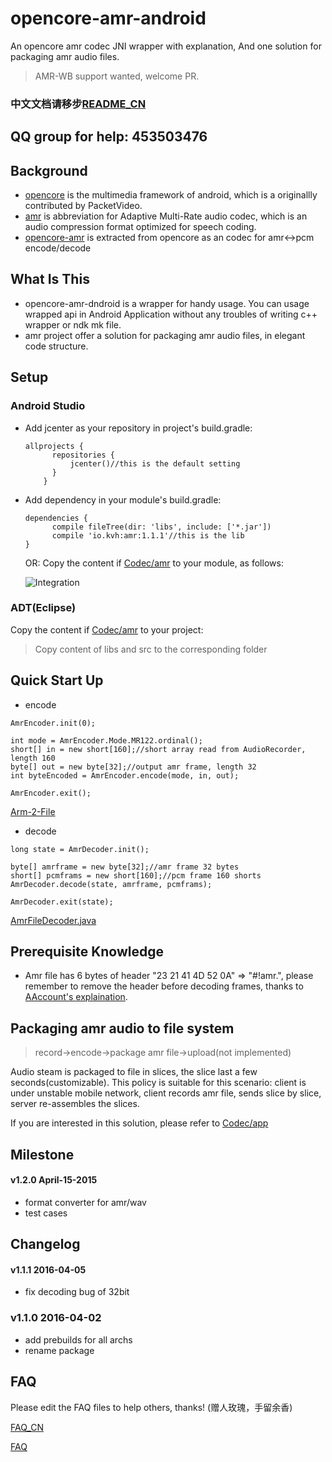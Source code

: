 opencore-amr-android
====================

An opencore amr codec JNI wrapper with explanation,
And one solution for packaging amr audio files.

> AMR-WB support wanted, welcome PR.

### 中文文档请移步[README_CN](README_CN.md)
## QQ group for help: 453503476

## Background
- [opencore][1] is the multimedia framework of android, which is a originallly contributed by PacketVideo.
- [amr][2] is abbreviation for Adaptive Multi-Rate audio codec, which is an audio compression format optimized for speech coding.
- [opencore-amr][3] is extracted from opencore as an codec for amr<->pcm encode/decode

## What Is This
- opencore-amr-dndroid is a wrapper for handy usage. You can usage wrapped api in Android Application without any troubles of writing c++ wrapper or ndk mk file.
- amr project offer a solution for packaging amr audio files, in elegant code structure.

## Setup
### Android Studio

* Add jcenter as your repository in project's build.gradle:
  
  ```
  allprojects {
        repositories {
            jcenter()//this is the default setting
        }
      }
  ```
* Add dependency in your module's build.gradle:  
  
  ```
  dependencies {
        compile fileTree(dir: 'libs', include: ['*.jar'])
        compile 'io.kvh:amr:1.1.1'//this is the lib
  }
  ```

  OR: Copy the content if [Codec/amr](Codec/amr) to your module, as follows:

  ![Integration](arts/android_studio_integration.png)

### ADT(Eclipse)
  Copy the content if [Codec/amr](Codec/amr) to your project:
  > Copy content of libs and src to the corresponding folder

## Quick Start Up

* encode

``` 
AmrEncoder.init(0);

int mode = AmrEncoder.Mode.MR122.ordinal();
short[] in = new short[160];//short array read from AudioRecorder, length 160
byte[] out = new byte[32];//output amr frame, length 32
int byteEncoded = AmrEncoder.encode(mode, in, out);

AmrEncoder.exit();        
```

[Arm-2-File](https://github.com/kevinho/opencore-amr-android/blob/master/Codec/app/src/main/java/io/kvh/media/sound/Filer.java)

* decode

```
long state = AmrDecoder.init();

byte[] amrframe = new byte[32];//amr frame 32 bytes
short[] pcmframs = new short[160];//pcm frame 160 shorts
AmrDecoder.decode(state, amrframe, pcmframs);

AmrDecoder.exit(state);
```
[AmrFileDecoder.java](https://github.com/kevinho/opencore-amr-android/blob/master/Codec/app/src/main/java/io/kvh/media/demo/AmrFileDecoder.java)

## Prerequisite Knowledge
* Amr file has 6 bytes of header "23 21 41 4D 52 0A" => "#!amr.", please remember to remove the header before decoding frames, thanks to [AAccount's explaination](https://github.com/kevinho/opencore-amr-android/issues/7).

## Packaging amr audio to file system
> record->encode->package amr file->upload(not implemented)

Audio steam is packaged to file in slices, the slice last a few seconds(customizable). This policy is suitable for this scenario: client is under unstable mobile network, client records amr file, sends slice by slice, server re-assembles the slices.

If you are interested in this solution, please refer to [Codec/app](Codec/app)

## Milestone
#### v1.2.0 April-15-2015
- format converter for amr/wav
- test cases

## Changelog

#### v1.1.1 2016-04-05
- fix decoding bug of 32bit

### v1.1.0 2016-04-02
- add prebuilds for all archs
- rename package

## FAQ
Please edit the FAQ files to help others, thanks! (赠人玫瑰，手留余香)

[FAQ_CN](FAQ_CN.md)

[FAQ](FAQ.md)

  [1]: https://github.com/android/platform_external_opencore
  [2]: http://en.wikipedia.org/wiki/Adaptive_Multi-Rate_audio_codec
  [3]: http://opencore-amr.sourceforge.net/
